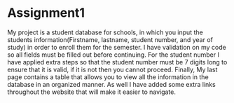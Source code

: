 # Assignment1
My project is a student database for schools, in which you input the students information(Firstname, lastname, student number, and year of study) in order to enroll them for the semester.
I have validation on my code so all fields must be filled out before continuing. For the student number I have applied extra steps so that the student number must be 7 digits long to ensure that it is valid, if it is not then you cannot proceed.
Finally, My last page contains a table that allows you to view all the information in the database in an organized manner.
As well I have added some extra links throughout the website that will make it easier to navigate.
